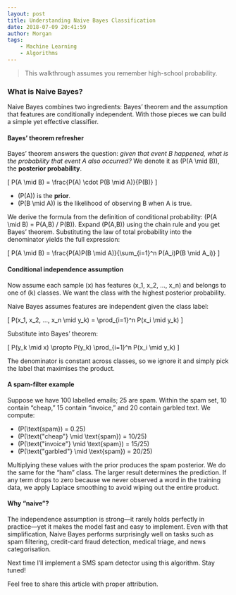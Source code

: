 ```yaml
---
layout: post
title: Understanding Naive Bayes Classification
date: 2018-07-09 20:41:59
author: Morgan
tags: 
    - Machine Learning
    - Algorithms
---
```


> This walkthrough assumes you remember high-school probability.

### What is Naive Bayes?

Naive Bayes combines two ingredients: Bayes’ theorem and the assumption that features are conditionally independent. With those pieces we can build a simple yet effective classifier.

<!-- more -->

#### Bayes’ theorem refresher

Bayes’ theorem answers the question: *given that event B happened, what is the probability that event A also occurred?* We denote it as \(P(A \mid B)\), the **posterior probability**.

\[
P(A \mid B) = \frac{P(A) \cdot P(B \mid A)}{P(B)}
\]

- \(P(A)\) is the **prior**.
- \(P(B \mid A)\) is the likelihood of observing B when A is true.

We derive the formula from the definition of conditional probability: \(P(A \mid B) = P(A,B) / P(B)\). Expand \(P(A,B)\) using the chain rule and you get Bayes’ theorem. Substituting the law of total probability into the denominator yields the full expression:

\[
P(A \mid B) = \frac{P(A)P(B \mid A)}{\sum_{i=1}^n P(A_i)P(B \mid A_i)}
\]

#### Conditional independence assumption

Now assume each sample \(x\) has features \(x_1, x_2, ..., x_n\) and belongs to one of \(k\) classes. We want the class with the highest posterior probability.

Naive Bayes assumes features are independent given the class label:

\[
P(x_1, x_2, ..., x_n \mid y_k) = \prod_{i=1}^n P(x_i \mid y_k)
\]

Substitute into Bayes’ theorem:

\[
P(y_k \mid x) \propto P(y_k) \prod_{i=1}^n P(x_i \mid y_k)
\]

The denominator is constant across classes, so we ignore it and simply pick the label that maximises the product.

#### A spam-filter example

Suppose we have 100 labelled emails; 25 are spam. Within the spam set, 10 contain “cheap,” 15 contain “invoice,” and 20 contain garbled text. We compute:

- \(P(\text{spam}) = 0.25\)
- \(P(\text{"cheap"} \mid \text{spam}) = 10/25\)
- \(P(\text{"invoice"} \mid \text{spam}) = 15/25\)
- \(P(\text{"garbled"} \mid \text{spam}) = 20/25\)

Multiplying these values with the prior produces the spam posterior. We do the same for the “ham” class. The larger result determines the prediction. If any term drops to zero because we never observed a word in the training data, we apply Laplace smoothing to avoid wiping out the entire product.

#### Why “naive”?

The independence assumption is strong—it rarely holds perfectly in practice—yet it makes the model fast and easy to implement. Even with that simplification, Naive Bayes performs surprisingly well on tasks such as spam filtering, credit-card fraud detection, medical triage, and news categorisation.

Next time I’ll implement a SMS spam detector using this algorithm. Stay tuned!

Feel free to share this article with proper attribution.
